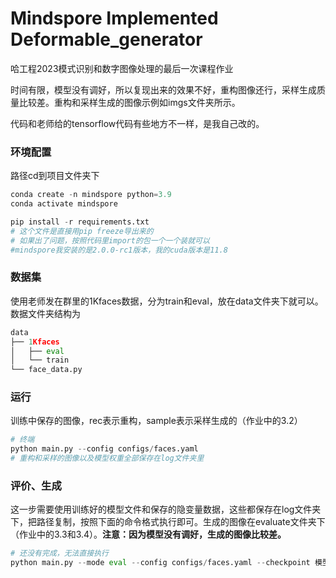 # Mindspore Implemented Deformable_generator
哈工程2023模式识别和数字图像处理的最后一次课程作业

时间有限，模型没有调好，所以复现出来的效果不好，重构图像还行，采样生成质量比较差。重构和采样生成的图像示例如imgs文件夹所示。

代码和老师给的tensorflow代码有些地方不一样，是我自己改的。

### 环境配置

路径cd到项目文件夹下

```python
conda create -n mindspore python=3.9
conda activate mindspore

pip install -r requirements.txt
# 这个文件是直接用pip freeze导出来的
# 如果出了问题，按照代码里import的包一个一个装就可以
#mindspore我安装的是2.0.0-rc1版本，我的cuda版本是11.8
```

### 数据集

使用老师发在群里的1Kfaces数据，分为train和eval，放在data文件夹下就可以。数据文件夹结构为

```python
data
├── 1Kfaces
│   ├── eval
│   └── train
└── face_data.py
```

### 运行

训练中保存的图像，rec表示重构，sample表示采样生成的（作业中的3.2）

```python
# 终端
python main.py --config configs/faces.yaml
# 重构和采样的图像以及模型权重全部保存在log文件夹里
```

### 评价、生成

这一步需要使用训练好的模型文件和保存的隐变量数据，这些都保存在log文件夹下，把路径复制，按照下面的命令格式执行即可。生成的图像在evaluate文件夹下（作业中的3.3和3.4）。**注意：因为模型没有调好，生成的图像比较差。**

```python
# 还没有完成，无法直接执行
python main.py --mode eval --config configs/faces.yaml --checkpoint 模型保存的权重.ckpt --latent 保存完的隐变量.pkl
```

